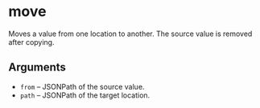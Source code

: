 # move

Moves a value from one location to another. The source value is removed after copying.

## Arguments
- `from` – JSONPath of the source value.
- `path` – JSONPath of the target location.
